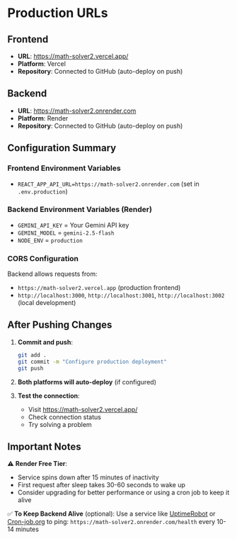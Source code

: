 # Production URLs

## Frontend
- **URL**: https://math-solver2.vercel.app/
- **Platform**: Vercel
- **Repository**: Connected to GitHub (auto-deploy on push)

## Backend
- **URL**: https://math-solver2.onrender.com
- **Platform**: Render
- **Repository**: Connected to GitHub (auto-deploy on push)

## Configuration Summary

### Frontend Environment Variables
- `REACT_APP_API_URL=https://math-solver2.onrender.com` (set in `.env.production`)

### Backend Environment Variables (Render)
- `GEMINI_API_KEY` = Your Gemini API key
- `GEMINI_MODEL` = `gemini-2.5-flash`
- `NODE_ENV` = `production`

### CORS Configuration
Backend allows requests from:
- `https://math-solver2.vercel.app` (production frontend)
- `http://localhost:3000`, `http://localhost:3001`, `http://localhost:3002` (local development)

## After Pushing Changes

1. **Commit and push**:
   ```bash
   git add .
   git commit -m "Configure production deployment"
   git push
   ```

2. **Both platforms will auto-deploy** (if configured)

3. **Test the connection**:
   - Visit https://math-solver2.vercel.app/
   - Check connection status
   - Try solving a problem

## Important Notes

⚠️ **Render Free Tier**: 
- Service spins down after 15 minutes of inactivity
- First request after sleep takes 30-60 seconds to wake up
- Consider upgrading for better performance or using a cron job to keep it alive

✅ **To Keep Backend Alive** (optional):
Use a service like [UptimeRobot](https://uptimerobot.com/) or [Cron-job.org](https://cron-job.org/) to ping:
`https://math-solver2.onrender.com/health` every 10-14 minutes
